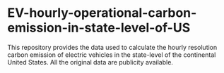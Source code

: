 # EV-hourly-operational-carbon-emission-in-state-level-of-US
This repository provides the data used to calculate the hourly resolution carbon emission of electric vehicles in the state-level of the continental United States. All the original data are publicity available.
